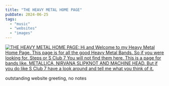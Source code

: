 ```yaml
---
title: "THE HEAVY METAL HOME PAGE"
pubDate: 2024-06-25
tags: 
  - "music"
  - "websites"
  - "images"
---
```


[![THE HEAVY METAL HOME PAGE: Hi and Welcome to my Heavy Metal Home Page. This page is for all the good Heavy Metal Bands. So if you were looking for. Steps or S Club 7 You will not find them here. This is a page for bands like. METALLICA, NIRVANA SLIPKNOT AND MACHINE HEAD. But if you do like S Club 7 have a look around and tell me what you think of it.](/images/Screenshot-2024-06-25-at-11.48.39.png)](http://heavy.metal.00band.com/)

outstanding website greeting, no notes
